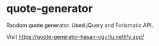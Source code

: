 # quote-generator

Random quote generator. Used jQuery and Forismatic API.

Visit https://quote-generator-hasan-ugurlu.netlify.app/
